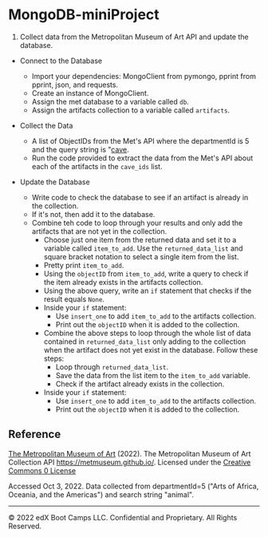 # MongoDB-miniProject

1. Collect data from the Metropolitan Museum of Art API and update the database.

  - Connect to the Database
    - Import your dependencies: MongoClient from pymongo, pprint from pprint, json, and requests.
    - Create an instance of MongoClient.
    - Assign the met database to a variable called `db`.
    - Assign the artifacts collection to a variable called `artifacts`.

  - Collect the Data
    - A list of ObjectIDs from the Met's API where the departmentId is 5 and the query string is "[cave](https://collectionapi.metmuseum.org/public/collection/v1/search?departmentId=5&q=cave).
    - Run the code provided to extract the data from the Met's API about each of the artifacts in the `cave_ids` list.
      
  - Update the Database
    - Write code to check the database to see if an artifact is already in the collection.
    - If it's not, then add it to the database.
    - Combine teh code to loop through your results and only add the artifacts that are not yet in the collection.
      - Choose just one item from the returned data and set it to a variable called `item_to_add`. Use the `returned_data_list` and square bracket notation to select a single item from the list.
      - Pretty print `item_to_add`.
      - Using the `objectID` from `item_to_add`, write a query to check if the item already exists in the artifacts collection.
      - Using the above query, write an `if` statement that checks if the result equals `None`.
      - Inside your `if` statement:
          - Use `insert_one` to add `item_to_add` to the artifacts collection.
          - Print out the `objectID` when it is added to the collection.
      - Combine the above steps to loop through the whole list of data contained in `returned_data_list` only adding to the collection when the artifact does not yet exist in the database. Follow these steps:
          - Loop through `returned_data_list`.
          - Save the data from the list item to the `item_to_add` variable.
          - Check if the artifact already exists in the collection.
      - Inside your `if` statement:
          - Use `insert_one` to add `item_to_add` to the artifacts collection.
          - Print out the `objectID` when it is added to the collection.

## Reference

[The Metropolitan Museum of Art](https://www.metmuseum.org/) (2022). The Metropolitan Museum of Art Collection API <https://metmuseum.github.io/>. Licensed under the [Creative Commons 0 License](https://creativecommons.org/publicdomain/zero/1.0/)

Accessed Oct 3, 2022. Data collected from departmentId=5 ("Arts of Africa, Oceania, and the Americas") and search string "animal".

---

© 2022 edX Boot Camps LLC. Confidential and Proprietary. All Rights Reserved.
